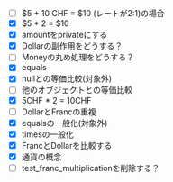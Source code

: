 - [ ] $5 + 10 CHF = $10 (レートが2:1)の場合
- [x] $5 * 2 = $10
- [x] amountをprivateにする
- [x] Dollarの副作用をどうする？
- [ ] Moneyの丸め処理をどうする？
- [x] equals
- [x] nullとの等価比較(対象外)
- [ ] 他のオブジェクトとの等価比較
- [x] 5CHF * 2 = 10CHF
- [ ] DollarとFrancの重複
- [x] equalsの一般化(対象外)
- [x] timesの一般化
- [x] FrancとDollarを比較する
- [x] 通貨の概念
- [ ] test_franc_multiplicationを削除する？